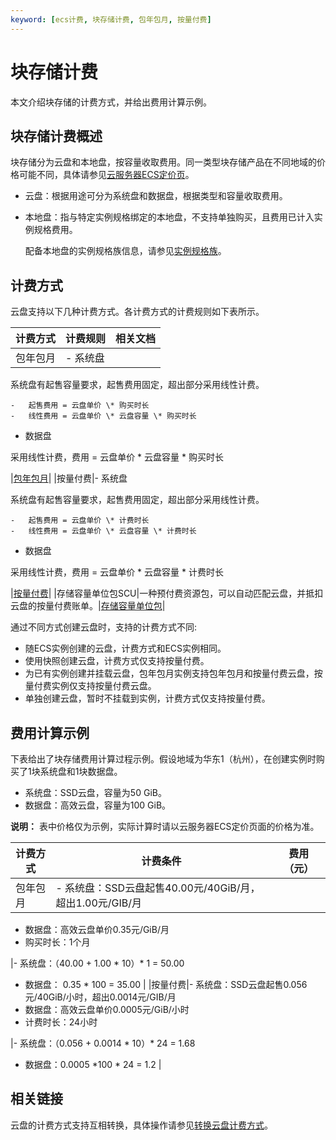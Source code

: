```yaml
---
keyword: [ecs计费, 块存储计费, 包年包月, 按量付费]
---
```


# 块存储计费

本文介绍块存储的计费方式，并给出费用计算示例。

## 块存储计费概述

块存储分为云盘和本地盘，按容量收取费用。同一类型块存储产品在不同地域的价格可能不同，具体请参见[云服务器ECS定价页](https://www.aliyun.com/price/product)。

-   云盘：根据用途可分为系统盘和数据盘，根据类型和容量收取费用。
-   本地盘：指与特定实例规格绑定的本地盘，不支持单独购买，且费用已计入实例规格费用。

    配备本地盘的实例规格族信息，请参见[实例规格族](/cn.zh-CN/实例/实例规格族.md)。


## 计费方式

云盘支持以下几种计费方式。各计费方式的计费规则如下表所示。

|计费方式|计费规则|相关文档|
|----|----|----|
|包年包月|-   系统盘

系统盘有起售容量要求，起售费用固定，超出部分采用线性计费。

    -   起售费用 = 云盘单价 \* 购买时长
    -   线性费用 = 云盘单价 \* 云盘容量 \* 购买时长
-   数据盘

采用线性计费，费用 = 云盘单价 \* 云盘容量 \* 购买时长


|[包年包月](/cn.zh-CN/产品定价/计费方式/包年包月.md)|
|按量付费|-   系统盘

系统盘有起售容量要求，起售费用固定，超出部分采用线性计费。

    -   起售费用 = 云盘单价 \* 计费时长
    -   线性费用 = 云盘单价 \* 云盘容量 \* 计费时长
-   数据盘

采用线性计费，费用 = 云盘单价 \* 云盘容量 \* 计费时长


|[按量付费](/cn.zh-CN/产品定价/计费方式/按量付费.md)|
|存储容量单位包SCU|一种预付费资源包，可以自动匹配云盘，并抵扣云盘的按量付费账单。|[存储容量单位包](/cn.zh-CN/产品定价/计费方式/存储容量单位包.md)|

通过不同方式创建云盘时，支持的计费方式不同:

-   随ECS实例创建的云盘，计费方式和ECS实例相同。
-   使用快照创建云盘，计费方式仅支持按量付费。
-   为已有实例创建并挂载云盘，包年包月实例支持包年包月和按量付费云盘，按量付费实例仅支持按量付费云盘。
-   单独创建云盘，暂时不挂载到实例，计费方式仅支持按量付费。

## 费用计算示例

下表给出了块存储费用计算过程示例。假设地域为华东1（杭州），在创建实例时购买了1块系统盘和1块数据盘。

-   系统盘：SSD云盘，容量为50 GiB。
-   数据盘：高效云盘，容量为100 GiB。

**说明：** 表中价格仅为示例，实际计算时请以云服务器ECS定价页面的价格为准。

|计费方式|计费条件|费用（元）|
|----|----|-----|
|包年包月|-   系统盘：SSD云盘起售40.00元/40GiB/月，超出1.00元/GIB/月
-   数据盘：高效云盘单价0.35元/GiB/月
-   购买时长：1个月

|-   系统盘：（40.00 + 1.00 \* 10）\* 1 = 50.00
-   数据盘： 0.35 \* 100 = 35.00 |
|按量付费|-   系统盘：SSD云盘起售0.056元/40GiB/小时，超出0.0014元/GIB/月
-   数据盘：高效云盘单价0.0005元/GiB/小时
-   计费时长：24小时

|-   系统盘：（0.056 + 0.0014 \* 10）\* 24 = 1.68
-   数据盘：0.0005 \*100 \* 24 = 1.2 |

## 相关链接

云盘的计费方式支持互相转换，具体操作请参见[转换云盘计费方式](/cn.zh-CN/产品定价/转换计费方式/转换云盘计费方式.md)。

